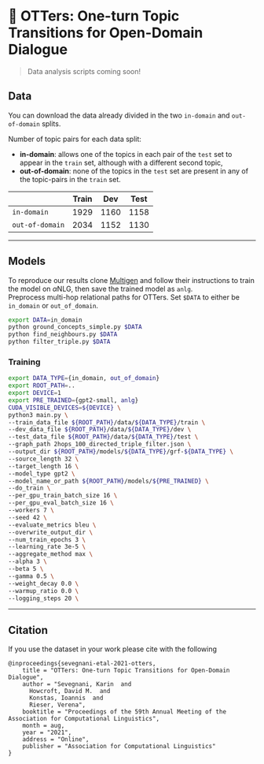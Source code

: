 # 🦦 OTTers: One-turn Topic Transitions for Open-Domain Dialogue

> Data analysis scripts coming soon!

## Data
You can download the data already divided in the two `in-domain` and `out-of-domain` splits.


Number of topic pairs for each data split:
- **in-domain**: allows one of the topics in each pair of the `test` set to appear in the `train` set, although with a different second topic,
- **out-of-domain**: none of the topics in the `test` set are present in any of the topic-pairs in the `train` set.

|                   | Train | Dev | Test |
| ----              | ----  |    ----     |    ----    | 
| `in-domain`    | 1929  |    1160  |    1158     |
| `out-of-domain`  | 2034 |   1152    |    1130   |   

-------------

## Models
To reproduce our results clone [Multigen](https://github.com/cdjhz/multigen) and follow their instructions to train the model on $\alpha$NLG, then save the trained model as `anlg`.    
Preprocess multi-hop relational paths for OTTers. Set `$DATA` to either be `in_domain` or `out_of_domain`.
```bash
export DATA=in_domain
python ground_concepts_simple.py $DATA
python find_neighbours.py $DATA
python filter_triple.py $DATA
```
### Training
```bash
export DATA_TYPE={in_domain, out_of_domain}
export ROOT_PATH=..
export DEVICE=1
export PRE_TRAINED={gpt2-small, anlg}
CUDA_VISIBLE_DEVICES=${DEVICE} \
python3 main.py \
--train_data_file ${ROOT_PATH}/data/${DATA_TYPE}/train \
--dev_data_file ${ROOT_PATH}/data/${DATA_TYPE}/dev \
--test_data_file ${ROOT_PATH}/data/${DATA_TYPE}/test \
--graph_path 2hops_100_directed_triple_filter.json \
--output_dir ${ROOT_PATH}/models/${DATA_TYPE}/grf-${DATA_TYPE} \
--source_length 32 \
--target_length 16 \
--model_type gpt2 \
--model_name_or_path ${ROOT_PATH}/models/${PRE_TRAINED} \
--do_train \
--per_gpu_train_batch_size 16 \
--per_gpu_eval_batch_size 16 \
--workers 7 \
--seed 42 \
--evaluate_metrics bleu \
--overwrite_output_dir \
--num_train_epochs 3 \
--learning_rate 3e-5 \
--aggregate_method max \
--alpha 3 \
--beta 5 \
--gamma 0.5 \
--weight_decay 0.0 \
--warmup_ratio 0.0 \
--logging_steps 20 \
```


---------------
## Citation
If you use the dataset in your work please cite with the following

```
@inproceedings{sevegnani-etal-2021-otters,
    title = "OTTers: One-turn Topic Transitions for Open-Domain Dialogue",
    author = "Sevegnani, Karin  and
      Howcroft, David M.  and
      Konstas, Ioannis  and
      Rieser, Verena",
    booktitle = "Proceedings of the 59th Annual Meeting of the Association for Computational Linguistics",
    month = aug,
    year = "2021",
    address = "Online",
    publisher = "Association for Computational Linguistics"
}
```

